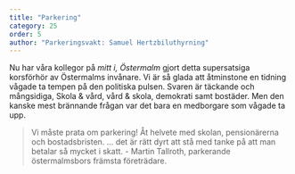 ```yaml
---
title: "Parkering"
category: 25
order: 5
author: "Parkeringsvakt: Samuel Hertzbiluthyrning"
---
```


Nu har våra kollegor på *mitt i, Östermalm* gjort detta supersatsiga korsförhör av Östermalms invånare. Vi är så glada att åtminstone en tidning vågade ta tempen på den politiska pulsen. Svaren är täckande och mångsidiga, Skola & vård, vård & skola, demokrati samt bostäder. Men den kanske mest brännande frågan var det bara en medborgare som vågade ta upp.

>Vi måste prata om parkering! Åt helvete med skolan, pensionärerna och bostadsbristen. ... det är rätt dyrt att stå med tanke på att man betalar så mycket i skatt. - Martin Tallroth, parkerande östermalmsbors främsta företrädare.


